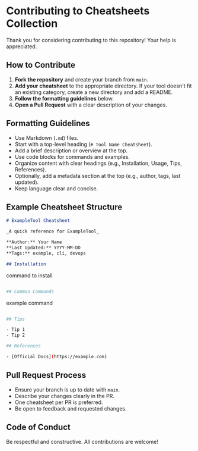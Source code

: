 # Contributing to Cheatsheets Collection

Thank you for considering contributing to this repository! Your help is appreciated.

## How to Contribute

1. **Fork the repository** and create your branch from `main`.
2. **Add your cheatsheet** to the appropriate directory. If your tool doesn't fit
   an existing category, create a new directory and add a README.
3. **Follow the formatting guidelines** below.
4. **Open a Pull Request** with a clear description of your changes.

## Formatting Guidelines

- Use Markdown (`.md`) files.
- Start with a top-level heading (`# Tool Name Cheatsheet`).
- Add a brief description or overview at the top.
- Use code blocks for commands and examples.
- Organize content with clear headings (e.g., Installation, Usage, Tips, References).
- Optionally, add a metadata section at the top (e.g., author, tags, last updated).
- Keep language clear and concise.

## Example Cheatsheet Structure

```markdown
# ExampleTool Cheatsheet

_A quick reference for ExampleTool_

**Author:** Your Name  
**Last Updated:** YYYY-MM-DD  
**Tags:** example, cli, devops

## Installation

```

command to install

```bash

## Common Commands

```

example command

```bash

## Tips

- Tip 1
- Tip 2

## References

- [Official Docs](https://example.com)
```

## Pull Request Process

- Ensure your branch is up to date with `main`.
- Describe your changes clearly in the PR.
- One cheatsheet per PR is preferred.
- Be open to feedback and requested changes.

## Code of Conduct

Be respectful and constructive. All contributions are welcome!
